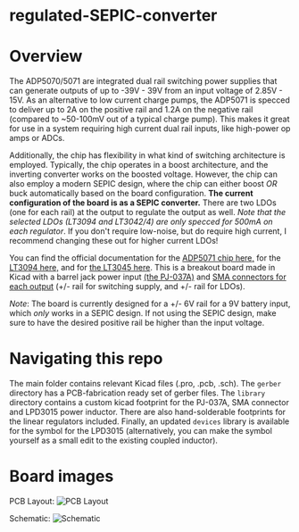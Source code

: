 # regulated-SEPIC-converter
# Overview
The ADP5070/5071 are integrated dual rail switching power supplies that can generate outputs of up to -39V - 39V from an input voltage of 2.85V - 15V. As an alternative to low current charge pumps, the ADP5071 is specced to deliver up to 2A on the positive rail and 1.2A on the negative rail (compared to ~50-100mV out of a typical charge pump). This makes it great for use in a system requiring high current dual rail inputs, like high-power op amps or ADCs.

Additionally, the chip has flexibility in what kind of switching architecture is employed. Typically, the chip operates in a boost architecture, and the inverting converter works on the boosted voltage. However, the chip can also employ a modern SEPIC design, where the chip can either boost *OR* buck automatically based on the board configuration. **The current configuration of the board is as a SEPIC converter.** There are two LDOs (one for each rail) at the output to regulate the output as well. _Note that the selected LDOs (LT3094 and LT3042/4) are only specced for 500mA on each regulator_. If you don't require low-noise, but do require high current, I recommend changing these out for higher current LDOs!

You can find the official documentation for the [ADP5071 chip here,](https://www.analog.com/en/products/adp5071.html) for the [LT3094 here,](https://www.analog.com/en/products/lt3094.html) and for [the LT3045 here](https://www.analog.com/en/products/lt3045.html#product-overview). This is a breakout board made in Kicad with a barrel jack power input [(the PJ-037A)](https://www.digikey.com/product-detail/en/cui-inc/PJ-037A/CP-037A-ND/1644545) and [SMA connectors for each output](https://www.amazon.com/gp/product/B00G94UK74/ref=ppx_yo_dt_b_search_asin_title?ie=UTF8&psc=1) (+/- rail for switching supply, and +/- rail for LDOs).

*_Note_*: The board is currently designed for a +/- 6V rail for a 9V battery input, which *only* works in a SEPIC design. If not using the SEPIC design, make sure to have the desired positive rail be higher than the input voltage. 

# Navigating this repo
The main folder contains relevant Kicad files (.pro, .pcb, .sch). The `gerber` directory has a PCB-fabrication ready set of gerber files. The `library` directory contains a custom kicad footprint for the PJ-037A, SMA connector and LPD3015 power inductor. There are also hand-solderable footprints for the linear regulators included. Finally, an updated `devices` library is available for the symbol for the LPD3015 (alternatively, you can make the symbol yourself as a small edit to the existing coupled inductor). 

# Board images
PCB Layout:
![PCB Layout](https://i.imgur.com/OFgfoFc.png)

Schematic:
![Schematic](https://i.imgur.com/oarrINt.png)
